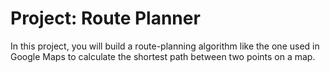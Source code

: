 # Project: Route Planner

In this project, you will build a route-planning algorithm like the one used in Google Maps to calculate the shortest path between two points on a map.
